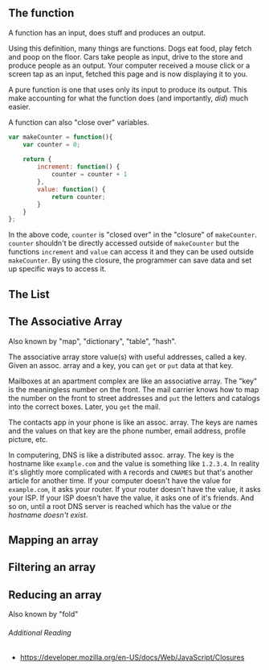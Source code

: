 ## The function
A function has an input, does stuff and produces an output.

Using this definition, many things are functions. Dogs eat food, 
play fetch and poop on the floor. Cars take people as input, drive to
the store and produce people as an output. Your computer received a
mouse click or a screen tap as an input, fetched this page and is now
displaying it to you.

A pure function is one that uses only its input to produce its output.
This make accounting for what the function does (and importantly, *did*)
much easier.

A function can also "close over" variables.

```javascript
var makeCounter = function(){
    var counter = 0;
    
    return {
        increment: function() {
            counter = counter + 1
        },
        value: function() {
            return counter;
        }
    }
};
```

In the above code, `counter` is "closed over" in the "closure" of 
`makeCounter`. `counter` shouldn't be directly accessed outside
of `makeCounter` but the functions `increment` and `value` can access it
and they can be used outside `makeCounter`. By using the closure, the
programmer can save data and set up specific ways to access it.

## The List

## The Associative Array
Also known by "map", "dictionary", "table", "hash".

The associative array store value(s) with useful addresses, called a key. 
Given an assoc. array and a key, you can `get` or `put` data at that key.
 
Mailboxes at an apartment complex are like an associative array. The "key"
is the meaningless number on the front. The mail carrier knows how to map
the number on the front to street addresses and `put` the letters
and catalogs into the correct boxes. Later, you `get` the mail.

The contacts app in your phone is like an assoc. array. The keys are
names and the values on that key are the phone number, email address,
profile picture, etc.

In computering, DNS is like a distributed assoc. array. The key is the
hostname like `example.com` and the value is something like `1.2.3.4`.
In reality it's slightly more complicated with `A` records and `CNAMES`
but that's another article for another time. If your computer doesn't
have the value for `example.com`, it asks your router. If your router
doesn't have the value, it asks your ISP. If your ISP doesn't have the
value, it asks one of it's friends. And so on, until a root DNS server
is reached which has the value or *the hostname doesn't exist*.

## Mapping an array

## Filtering an array

## Reducing an array
Also known by "fold"

###### Additional Reading
- https://developer.mozilla.org/en-US/docs/Web/JavaScript/Closures